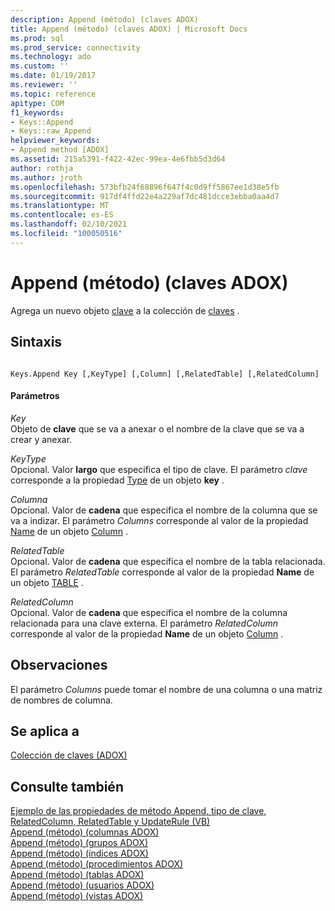 ```yaml
---
description: Append (método) (claves ADOX)
title: Append (método) (claves ADOX) | Microsoft Docs
ms.prod: sql
ms.prod_service: connectivity
ms.technology: ado
ms.custom: ''
ms.date: 01/19/2017
ms.reviewer: ''
ms.topic: reference
apitype: COM
f1_keywords:
- Keys::Append
- Keys::raw_Append
helpviewer_keywords:
- Append method [ADOX]
ms.assetid: 215a5391-f422-42ec-99ea-4e6fbb5d3d64
author: rothja
ms.author: jroth
ms.openlocfilehash: 573bfb24f68896f647f4c0d9ff5867ee1d38e5fb
ms.sourcegitcommit: 917df4ffd22e4a229af7dc481dcce3ebba0aa4d7
ms.translationtype: MT
ms.contentlocale: es-ES
ms.lasthandoff: 02/10/2021
ms.locfileid: "100050516"
---
```

# <a name="append-method-adox-keys"></a>Append (método) (claves ADOX)
Agrega un nuevo objeto [clave](./key-object-adox.md) a la colección de [claves](./keys-collection-adox.md) .  
  
## <a name="syntax"></a>Sintaxis  
  
```  
  
Keys.Append Key [,KeyType] [,Column] [,RelatedTable] [,RelatedColumn]  
```  
  
#### <a name="parameters"></a>Parámetros  
 *Key*  
 Objeto de **clave** que se va a anexar o el nombre de la clave que se va a crear y anexar.  
  
 *KeyType*  
 Opcional. Valor **largo** que especifica el tipo de clave. El parámetro *clave* corresponde a la propiedad [Type](./type-property-key-adox.md) de un objeto **key** .  
  
 *Columna*  
 Opcional. Valor de **cadena** que especifica el nombre de la columna que se va a indizar. El parámetro *Columns* corresponde al valor de la propiedad [Name](./name-property-adox.md) de un objeto [Column](./column-object-adox.md) .  
  
 *RelatedTable*  
 Opcional. Valor de **cadena** que especifica el nombre de la tabla relacionada. El parámetro *RelatedTable* corresponde al valor de la propiedad **Name** de un objeto [TABLE](./table-object-adox.md) .  
  
 *RelatedColumn*  
 Opcional. Valor de **cadena** que especifica el nombre de la columna relacionada para una clave externa. El parámetro *RelatedColumn* corresponde al valor de la propiedad **Name** de un objeto [Column](./column-object-adox.md) .  
  
## <a name="remarks"></a>Observaciones  
 El parámetro *Columns* puede tomar el nombre de una columna o una matriz de nombres de columna.  
  
## <a name="applies-to"></a>Se aplica a  
 [Colección de claves (ADOX)](./keys-collection-adox.md)  
  
## <a name="see-also"></a>Consulte también  
 [Ejemplo de las propiedades de método Append, tipo de clave, RelatedColumn, RelatedTable y UpdateRule (VB)](./keys-append-method-key-type-relatedcolumn-relatedtable-example-vb.md)   
 [Append (método) (columnas ADOX)](./append-method-adox-columns.md)   
 [Append (método) (grupos ADOX)](./append-method-adox-groups.md)   
 [Append (método) (índices ADOX)](./append-method-adox-indexes.md)   
 [Append (método) (procedimientos ADOX)](./append-method-adox-procedures.md)   
 [Append (método) (tablas ADOX)](./append-method-adox-tables.md)   
 [Append (método) (usuarios ADOX)](./append-method-adox-users.md)   
 [Append (método) (vistas ADOX)](./append-method-adox-views.md)